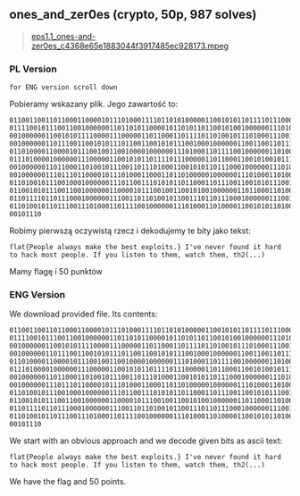 ## ones_and_zer0es (crypto, 50p, 987 solves)
> [eps1.1_ones-and-zer0es_c4368e65e1883044f3917485ec928173.mpeg](ones-and-zer0es.bin)

### PL Version
`for ENG version scroll down`

Pobieramy wskazany plik. Jego zawartość to:

    01100110011011000110000101110100011110110101000001100101011011110111000001101100011001010010000001100001011011000111011101100001
    01111001011100110010000001101101011000010110101101100101001000000111010001101000011001010010000001100010011001010111001101110100
    00100000011001010111100001110000011011000110111101101001011101000111001100101110011111010010000001001001001001110111011001100101
    00100000011011100110010101110110011001010111001000100000011001100110111101110101011011100110010000100000011010010111010000100000
    01101000011000010111001001100100001000000111010001101111001000000110100001100001011000110110101100100000011011010110111101110011
    01110100001000000111000001100101011011110111000001101100011001010010111000100000010010010110011000100000011110010110111101110101
    00100000011011000110100101110011011101000110010101101110001000000111010001101111001000000111010001101000011001010110110100101100
    00100000011101110110000101110100011000110110100000100000011101000110100001100101011011010010110000100000011101000110100001100101
    01101001011100100010000001110110011101010110110001101110011001010111001001100001011000100110100101101100011010010111010001101001
    01100101011100110010000001100001011100100110010100100000011011000110100101101011011001010010000001100001001000000110111001100101
    01101111011011100010000001110011011010010110011101101110001000000111001101100011011100100110010101110111011001010110010000100000
    01101001011011100111010001101111001000000111010001101000011001010110100101110010001000000110100001100101011000010110010001110011
    00101110

Robimy pierwszą oczywistą rzecz i dekodujemy te bity jako tekst:

    flat{People always make the best exploits.} I've never found it hard to hack most people. If you listen to them, watch them, th2(...)

Mamy flagę i 50 punktów

### ENG Version

We download provided file. Its contents:

    01100110011011000110000101110100011110110101000001100101011011110111000001101100011001010010000001100001011011000111011101100001
    01111001011100110010000001101101011000010110101101100101001000000111010001101000011001010010000001100010011001010111001101110100
    00100000011001010111100001110000011011000110111101101001011101000111001100101110011111010010000001001001001001110111011001100101
    00100000011011100110010101110110011001010111001000100000011001100110111101110101011011100110010000100000011010010111010000100000
    01101000011000010111001001100100001000000111010001101111001000000110100001100001011000110110101100100000011011010110111101110011
    01110100001000000111000001100101011011110111000001101100011001010010111000100000010010010110011000100000011110010110111101110101
    00100000011011000110100101110011011101000110010101101110001000000111010001101111001000000111010001101000011001010110110100101100
    00100000011101110110000101110100011000110110100000100000011101000110100001100101011011010010110000100000011101000110100001100101
    01101001011100100010000001110110011101010110110001101110011001010111001001100001011000100110100101101100011010010111010001101001
    01100101011100110010000001100001011100100110010100100000011011000110100101101011011001010010000001100001001000000110111001100101
    01101111011011100010000001110011011010010110011101101110001000000111001101100011011100100110010101110111011001010110010000100000
    01101001011011100111010001101111001000000111010001101000011001010110100101110010001000000110100001100101011000010110010001110011
    00101110


We start with an obvious approach and we decode given bits as ascii text:

    flat{People always make the best exploits.} I've never found it hard to hack most people. If you listen to them, watch them, th2(...)

We have the flag and 50 points.